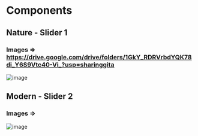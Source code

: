 ﻿# Components
## Nature - Slider 1
### Images => https://drive.google.com/drive/folders/1GkY_RDRVrbdYQK78di_Y6S9Vtc40-Vi_?usp=sharinggita
![image](https://github.com/Janith-Sandamal/musical-umbrella/assets/78975250/492f9b13-8d7a-41a1-b026-7e5d7d26476f)

## Modern - Slider 2
### Images =>
![image](https://github.com/Janith-Sandamal/musical-umbrella/assets/78975250/236d2bfa-605a-46ae-b29f-87b33251d89a)

